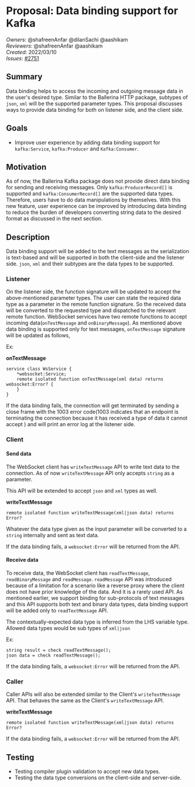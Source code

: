# Proposal: Data binding support for Kafka

_Owners_: @shafreenAnfar @dilanSachi @aashikam     
_Reviewers_: @shafreenAnfar @aashikam  
_Created_: 2022/03/10  
_Issues_: [#2751](https://github.com/ballerina-platform/ballerina-standard-library/issues/2751)

## Summary
Data binding helps to access the incoming and outgoing message data in the user's desired type. Similar to the Ballerina HTTP package, subtypes of `json`, `xml` will be the supported parameter types. This proposal discusses ways to provide data binding for both on listener side, and the client side.

## Goals
- Improve user experience by adding data binding support for `kafka:Service`, `kafka:Producer` and `Kafka:Consumer`.

## Motivation

As of now, the Ballerina Kafka package does not provide direct data binding for sending and receiving messages. Only `kafka:ProducerRecord[]` is supported and `kafka:ConsumerRecord[]` are the supported data types. Therefore, users have to do data manipulations by themselves. With this new feature, user experience can be improved by introducing data binding to reduce the burden of developers converting string data to the desired format as discussed in the next section.

## Description

Data binding support will be added to the text messages as the serialization is text-based and will be supported in both the client-side and the listener side. `json`, `xml` and their subtypes are the data types to be supported.

### Listener

On the listener side, the function signature will be updated to accept the above-mentioned parameter types. The user can state the required data type as a parameter in the remote function signature. So the received data will be converted to the requested type and dispatched to the relevant remote function. WebSocket services have two remote functions to accept incoming data(`onTextMessage` and `onBinaryMessage`). As mentioned above data binding is supported only for text messages, `onTextMessage` signature will be updated as follows,

Ex:

**onTextMessage**

```ballerina
service class WsService { 
    *websocket:Service;
    remote isolated function onTextMessage(xml data) returns websocket:Error? { 
    } 
}
```

If the data binding fails, the connection will get terminated by sending a close frame with the 1003 error code(1003 indicates that an endpoint is terminating the connection because it has received a type of data it cannot accept ) and will print an error log at the listener side.

### Client

#### Send data

The WebSocket client has `writeTextMessage`  API to write text data to the connection. As of now `writeTextMessage` API only accepts `string` as a parameter.

This API will be extended to accept  `json` and `xml` types as well.

**writeTextMessage**

```ballerina
remote isolated function writeTextMessage(xml|json data) returns Error?
```
Whatever the data type given as the input parameter will be converted to a `string` internally and sent as text data.

If the data binding fails, a `websocket:Error` will be returned from the API.

#### Receive data

To receive data, the WebSocket client has `readTextMessage`, `readBinaryMessage` and `readMessage`. `readMessage` API was introduced because of a limitation for a scenario like a reverse proxy where the client does not have prior knowledge of the data. And it is a rarely used API.  As mentioned earlier, we support binding for sub-protocols of text messages and this API supports both text and binary data types, data binding support will be added only to `readTextMessage` API.

The contextually-expected data type is inferred from the LHS variable type. Allowed data types would be sub types of `xml|json`

Ex:
```ballerina
string result = check readTextMessage();
json data = check readTextMessage();
```

If the data binding fails, a `websocket:Error` will be returned from the API.

### Caller

Caller APIs will also be extended similar to the Client's `writeTextMessage` API. That behaves the same as the Client's `writeTextMessage` API.

**writeTextMessage**

```ballerina
remote isolated function writeTextMessage(xml|json data) returns Error?
```

If the data binding fails, a `websocket:Error` will be returned from the API.

## Testing

- Testing compiler plugin validation to accept new data types.
- Testing the data type conversions on the client-side and server-side.
